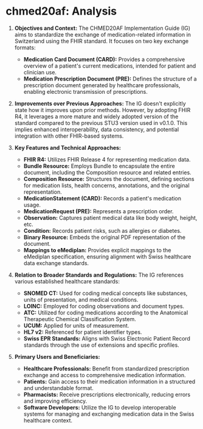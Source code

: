# chmed20af: Analysis

1. **Objectives and Context:** The CHMED20AF Implementation Guide (IG) aims to standardize the exchange of medication-related information in Switzerland using the FHIR standard. It focuses on two key exchange formats:
    - **Medication Card Document (CARD):** Provides a comprehensive overview of a patient's current medications, intended for patient and clinician use.
    - **Medication Prescription Document (PRE):**  Defines the structure of a prescription document generated by healthcare professionals, enabling electronic transmission of prescriptions.

2. **Improvements over Previous Approaches:** The IG doesn't explicitly state how it improves upon prior methods. However, by adopting FHIR R4, it leverages a more mature and widely adopted version of the standard compared to the previous STU3 version used in v0.1.0. This implies enhanced interoperability, data consistency, and potential integration with other FHIR-based systems.

3. **Key Features and Technical Approaches:** 
    - **FHIR R4:** Utilizes FHIR Release 4 for representing medication data.
    - **Bundle Resource:** Employs Bundle to encapsulate the entire document, including the Composition resource and related entries.
    - **Composition Resource:** Structures the document, defining sections for medication lists, health concerns, annotations, and the original representation.
    - **MedicationStatement (CARD):** Records a patient's medication usage.
    - **MedicationRequest (PRE):** Represents a prescription order.
    - **Observation:** Captures patient medical data like body weight, height, etc.
    - **Condition:** Records patient risks, such as allergies or diabetes.
    - **Binary Resource:** Embeds the original PDF representation of the document.
    - **Mappings to eMediplan:** Provides explicit mappings to the eMediplan specification, ensuring alignment with Swiss healthcare data exchange standards.

4. **Relation to Broader Standards and Regulations:** The IG references various established healthcare standards:
    - **SNOMED CT:** Used for coding medical concepts like substances, units of presentation, and medical conditions.
    - **LOINC:**  Employed for coding observations and document types.
    - **ATC:** Utilized for coding medications according to the Anatomical Therapeutic Chemical Classification System.
    - **UCUM:**  Applied for units of measurement.
    - **HL7 v2:** Referenced for patient identifier types.
    - **Swiss EPR Standards:** Aligns with Swiss Electronic Patient Record standards through the use of extensions and specific profiles.

5. **Primary Users and Beneficiaries:** 
    - **Healthcare Professionals:**  Benefit from standardized prescription exchange and access to comprehensive medication information.
    - **Patients:**  Gain access to their medication information in a structured and understandable format.
    - **Pharmacists:**  Receive prescriptions electronically, reducing errors and improving efficiency.
    - **Software Developers:**  Utilize the IG to develop interoperable systems for managing and exchanging medication data in the Swiss healthcare context. 
